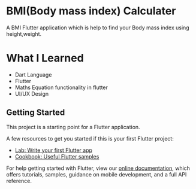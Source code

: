 # BMI(Body mass index) Calculater

A BMI Flutter application which is help to find your Body mass index using height,weight.

# What I Learned
* Dart Language
* Flutter
* Maths Equation functionality in flutter
* UI/UX Design

## Getting Started

This project is a starting point for a Flutter application.

A few resources to get you started if this is your first Flutter project:

- [Lab: Write your first Flutter app](https://flutter.dev/docs/get-started/codelab)
- [Cookbook: Useful Flutter samples](https://flutter.dev/docs/cookbook)

For help getting started with Flutter, view our
[online documentation](https://flutter.dev/docs), which offers tutorials,
samples, guidance on mobile development, and a full API reference.

